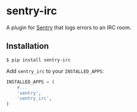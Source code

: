 # sentry-irc
A plugin for [Sentry](https://www.getsentry.com/) that logs errors to an IRC room.
## Installation
`$ pip install sentry-irc`

Add `sentry_irc` to your `INSTALLED_APPS`:

```python
INSTALLED_APPS = (
    #...
    'sentry',
    'sentry_irc',
)
```
